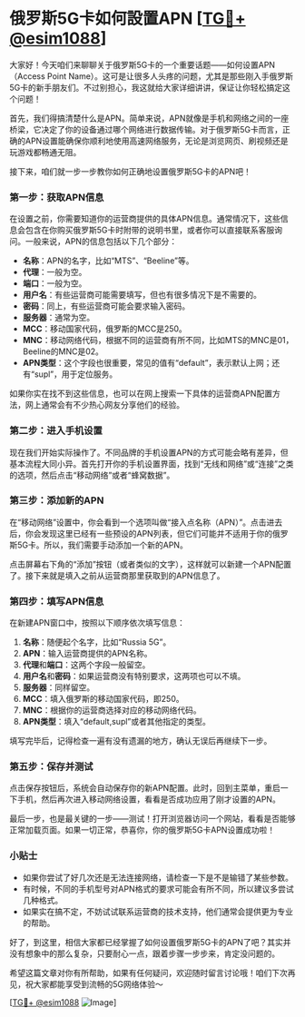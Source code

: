 # 俄罗斯5G卡如何設置APN [[TG💪+ @esim1088](https://t.me/s/esim1088)]

大家好！今天咱们来聊聊关于俄罗斯5G卡的一个重要话题——如何设置APN（Access Point Name）。这可是让很多人头疼的问题，尤其是那些刚入手俄罗斯5G卡的新手朋友们。不过别担心，我这就给大家详细讲讲，保证让你轻松搞定这个问题！

首先，我们得搞清楚什么是APN。简单来说，APN就像是手机和网络之间的一座桥梁，它决定了你的设备通过哪个网络进行数据传输。对于俄罗斯5G卡而言，正确的APN设置能确保你顺利地使用高速网络服务，无论是浏览网页、刷视频还是玩游戏都畅通无阻。

接下来，咱们就一步一步教你如何正确地设置俄罗斯5G卡的APN吧！

### 第一步：获取APN信息

在设置之前，你需要知道你的运营商提供的具体APN信息。通常情况下，这些信息会包含在你购买俄罗斯5G卡时附带的说明书里，或者你可以直接联系客服询问。一般来说，APN的信息包括以下几个部分：

- **名称**：APN的名字，比如“MTS”、“Beeline”等。
- **代理**：一般为空。
- **端口**：一般为空。
- **用户名**：有些运营商可能需要填写，但也有很多情况下是不需要的。
- **密码**：同上，有些运营商可能会要求输入密码。
- **服务器**：通常为空。
- **MCC**：移动国家代码，俄罗斯的MCC是250。
- **MNC**：移动网络代码，根据不同的运营商有所不同，比如MTS的MNC是01，Beeline的MNC是02。
- **APN类型**：这个字段也很重要，常见的值有“default”，表示默认上网；还有“supl”，用于定位服务。

如果你实在找不到这些信息，也可以在网上搜索一下具体的运营商APN配置方法，网上通常会有不少热心网友分享他们的经验。

### 第二步：进入手机设置

现在我们开始实际操作了。不同品牌的手机设置APN的方式可能会略有差异，但基本流程大同小异。首先打开你的手机设置界面，找到“无线和网络”或“连接”之类的选项，然后点击“移动网络”或者“蜂窝数据”。

### 第三步：添加新的APN

在“移动网络”设置中，你会看到一个选项叫做“接入点名称（APN）”。点击进去后，你会发现这里已经有一些预设的APN列表，但它们可能并不适用于你的俄罗斯5G卡。所以，我们需要手动添加一个新的APN。

点击屏幕右下角的“添加”按钮（或者类似的文字），这样就可以新建一个APN配置了。接下来就是填入之前从运营商那里获取到的APN信息了。

### 第四步：填写APN信息

在新建APN窗口中，按照以下顺序依次填写信息：

1. **名称**：随便起个名字，比如“Russia 5G”。
2. **APN**：输入运营商提供的APN名称。
3. **代理**和**端口**：这两个字段一般留空。
4. **用户名**和**密码**：如果运营商没有特别要求，这两项也可以不填。
5. **服务器**：同样留空。
6. **MCC**：填入俄罗斯的移动国家代码，即250。
7. **MNC**：根据你的运营商选择对应的移动网络代码。
8. **APN类型**：填入“default,supl”或者其他指定的类型。

填写完毕后，记得检查一遍有没有遗漏的地方，确认无误后再继续下一步。

### 第五步：保存并测试

点击保存按钮后，系统会自动保存你的新APN配置。此时，回到主菜单，重启一下手机，然后再次进入移动网络设置，看看是否成功应用了刚才设置的APN。

最后一步，也是最关键的一步——测试！打开浏览器访问一个网站，看看是否能够正常加载页面。如果一切正常，恭喜你，你的俄罗斯5G卡APN设置成功啦！

### 小贴士

- 如果你尝试了好几次还是无法连接网络，请检查一下是不是输错了某些参数。
- 有时候，不同的手机型号对APN格式的要求可能会有所不同，所以建议多尝试几种格式。
- 如果实在搞不定，不妨试试联系运营商的技术支持，他们通常会提供更为专业的帮助。

好了，到这里，相信大家都已经掌握了如何设置俄罗斯5G卡的APN了吧？其实并没有想象中的那么复杂，只要耐心一点，跟着步骤一步步来，肯定没问题的。

希望这篇文章对你有所帮助，如果有任何疑问，欢迎随时留言讨论哦！咱们下次再见，祝大家都能享受到流畅的5G网络体验～

[[TG💪+ @esim1088](https://t.me/s/esim1088) ![Image](https://i.postimg.cc/4NQfJmqS/Snipaste-2025-05-13-00-14-12.png)]